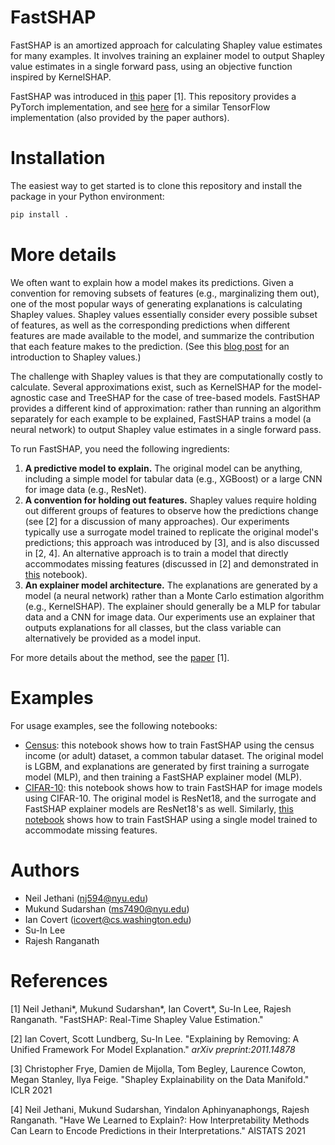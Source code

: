 # FastSHAP

FastSHAP is an amortized approach for calculating Shapley value estimates for many examples. It involves training an explainer model to output Shapley value estimates in a single forward pass, using an objective function inspired by KernelSHAP.

FastSHAP was introduced in [this](https://arxiv.org) paper [1]. This repository provides a PyTorch implementation, and see [here](https://github.com/neiljethani/fastshap) for a similar TensorFlow implementation (also provided by the paper authors).

# Installation

The easiest way to get started is to clone this repository and install the package in your Python environment:

```bash
pip install .
```

# More details

We often want to explain how a model makes its predictions. Given a convention for removing subsets of features (e.g., marginalizing them out), one of the most popular ways of generating explanations is calculating Shapley values. Shapley values essentially consider every possible subset of features, as well as the corresponding predictions when different features are made available to the model, and summarize the contribution that each feature makes to the prediction. (See this [blog post](https://iancovert.com/blog/understanding-shap-sage/) for an introduction to Shapley values.)

The challenge with Shapley values is that they are computationally costly to calculate. Several approximations exist, such as KernelSHAP for the model-agnostic case and TreeSHAP for the case of tree-based models. FastSHAP provides a different kind of approximation: rather than running an algorithm separately for each example to be explained, FastSHAP trains a model (a neural network) to output Shapley value estimates in a single forward pass.

To run FastSHAP, you need the following ingredients:

1. **A predictive model to explain.** The original model can be anything, including a simple model for tabular data (e.g., XGBoost) or a large CNN for image data (e.g., ResNet).
2. **A convention for holding out features.** Shapley values require holding out different groups of features to observe how the predictions change (see [2] for a discussion of many approaches). Our experiments typically use a surrogate model trained to replicate the original model's predictions; this approach was introduced by [3], and is also discussed in [2, 4]. An alternative approach is to train a model that directly accommodates missing features (discussed in [2] and demonstrated in [this](https://github.com/iancovert/fastshap/blob/main/notebooks/cifar%20single%20model.ipynb) notebook).
3. **An explainer model architecture.** The explanations are generated by a model (a neural network) rather than a Monte Carlo estimation algorithm (e.g., KernelSHAP). The explainer should generally be a MLP for tabular data and a CNN for image data. Our experiments use an explainer that outputs explanations for all classes, but the class variable can alternatively be provided as a model input.

For more details about the method, see the [paper](https://arxiv.org) [1].

# Examples

For usage examples, see the following notebooks:

- [Census](https://github.com/iancovert/fastshap/blob/main/notebooks/census.ipynb): this notebook shows how to train FastSHAP using the census income (or adult) dataset, a common tabular dataset. The original model is LGBM, and explanations are generated by first training a surrogate model (MLP), and then training a FastSHAP explainer model (MLP).
- [CIFAR-10](https://github.com/iancovert/fastshap/blob/main/notebooks/cifar.ipynb): this notebook shows how to train FastSHAP for image models using CIFAR-10. The original model is ResNet18, and the surrogate and FastSHAP explainer models are ResNet18's as well. Similarly, [this notebook](https://github.com/iancovert/fastshap/blob/main/notebooks/cifar%20single%20model.ipynb) shows how to train FastSHAP using a single model trained to accommodate missing features.

# Authors

- Neil Jethani (<nj594@nyu.edu>)
- Mukund Sudarshan (<ms7490@nyu.edu>)
- Ian Covert (<icovert@cs.washington.edu>)
- Su-In Lee
- Rajesh Ranganath

# References

[1] Neil Jethani\*, Mukund Sudarshan\*, Ian Covert\*, Su-In Lee, Rajesh Ranganath. "FastSHAP: Real-Time Shapley Value Estimation."

[2] Ian Covert, Scott Lundberg, Su-In Lee. "Explaining by Removing: A Unified Framework For Model Explanation." *arXiv preprint:2011.14878*

[3] Christopher Frye, Damien de Mijolla, Tom Begley, Laurence Cowton, Megan Stanley, Ilya Feige. "Shapley Explainability on the Data Manifold." ICLR 2021

[4] Neil Jethani, Mukund Sudarshan, Yindalon Aphinyanaphongs, Rajesh Ranganath. "Have We Learned to Explain?: How Interpretability Methods Can Learn to Encode Predictions in their Interpretations." AISTATS 2021
